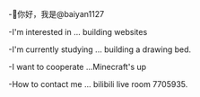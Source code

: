 -👋你好，我是@baiyan1127

-I'm interested in ... building websites

-I'm currently studying ... building a drawing bed.

-I want to cooperate ️...Minecraft's up

-How to contact me ... bilibili live room 7705935.


<!---
Baiyan1127/baiyan1127 is a special repository because its "README.md" (this file) appears in your GitHub profile.

You can click the preview link to see your changes.
--->
